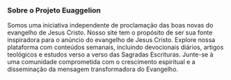 ### Sobre o Projeto Euaggelion

Somos uma iniciativa independente de proclamação das boas novas do evangelho de Jesus Cristo. Nosso site tem o propósito de ser sua fonte inspiradora para o anúncio do evangelho de Jesus Cristo. Explore nossa plataforma com conteúdos semanais, incluindo devocionais diários, artigos teológicos e estudos verso a verso das Sagradas Escrituras. Junte-se à uma comunidade comprometida com o crescimento espiritual e a disseminação da mensagem transformadora do Evangelho.
